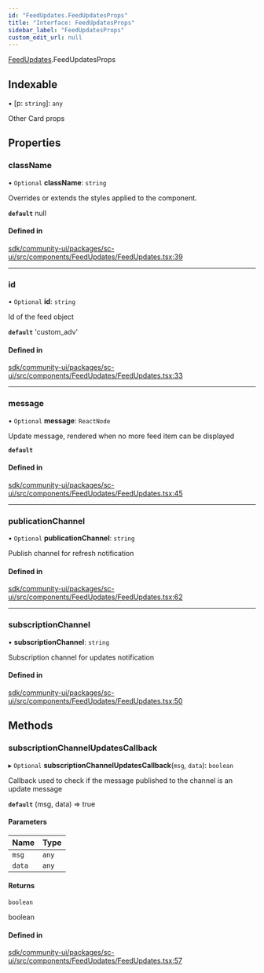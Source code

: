 ```yaml
---
id: "FeedUpdates.FeedUpdatesProps"
title: "Interface: FeedUpdatesProps"
sidebar_label: "FeedUpdatesProps"
custom_edit_url: null
---
```


[FeedUpdates](../modules/FeedUpdates.md).FeedUpdatesProps

## Indexable

▪ [p: `string`]: `any`

Other Card props

## Properties

### className

• `Optional` **className**: `string`

Overrides or extends the styles applied to the component.

**`default`** null

#### Defined in

[sdk/community-ui/packages/sc-ui/src/components/FeedUpdates/FeedUpdates.tsx:39](https://github.com/selfcommunity/community-ui/blob/a7bfc2b/packages/sc-ui/src/components/FeedUpdates/FeedUpdates.tsx#L39)

___

### id

• `Optional` **id**: `string`

Id of the feed object

**`default`** 'custom_adv'

#### Defined in

[sdk/community-ui/packages/sc-ui/src/components/FeedUpdates/FeedUpdates.tsx:33](https://github.com/selfcommunity/community-ui/blob/a7bfc2b/packages/sc-ui/src/components/FeedUpdates/FeedUpdates.tsx#L33)

___

### message

• `Optional` **message**: `ReactNode`

Update message, rendered when no more feed item can be displayed

**`default`** <FormattedMessage id="ui.feedUpdates.message" defaultMessage="ui.feedUpdates.message" />

#### Defined in

[sdk/community-ui/packages/sc-ui/src/components/FeedUpdates/FeedUpdates.tsx:45](https://github.com/selfcommunity/community-ui/blob/a7bfc2b/packages/sc-ui/src/components/FeedUpdates/FeedUpdates.tsx#L45)

___

### publicationChannel

• `Optional` **publicationChannel**: `string`

Publish channel for refresh notification

#### Defined in

[sdk/community-ui/packages/sc-ui/src/components/FeedUpdates/FeedUpdates.tsx:62](https://github.com/selfcommunity/community-ui/blob/a7bfc2b/packages/sc-ui/src/components/FeedUpdates/FeedUpdates.tsx#L62)

___

### subscriptionChannel

• **subscriptionChannel**: `string`

Subscription channel for updates notification

#### Defined in

[sdk/community-ui/packages/sc-ui/src/components/FeedUpdates/FeedUpdates.tsx:50](https://github.com/selfcommunity/community-ui/blob/a7bfc2b/packages/sc-ui/src/components/FeedUpdates/FeedUpdates.tsx#L50)

## Methods

### subscriptionChannelUpdatesCallback

▸ `Optional` **subscriptionChannelUpdatesCallback**(`msg`, `data`): `boolean`

Callback used to check if the message published to the channel is an update message

**`default`** (msg, data) => true

#### Parameters

| Name | Type |
| :------ | :------ |
| `msg` | `any` |
| `data` | `any` |

#### Returns

`boolean`

boolean

#### Defined in

[sdk/community-ui/packages/sc-ui/src/components/FeedUpdates/FeedUpdates.tsx:57](https://github.com/selfcommunity/community-ui/blob/a7bfc2b/packages/sc-ui/src/components/FeedUpdates/FeedUpdates.tsx#L57)
